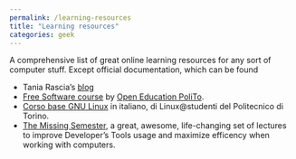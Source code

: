 ```yaml
---
permalink: /learning-resources
title: "Learning resources"
categories: geek
---
```

A comprehensive list of great online learning resources for any sort of computer stuff. Except official documentation, which can be found 

- Tania Rascia’s <a href="https://www.taniarascia.com/" rel="noopener" target="_blank">blog</a>
- <a href="https://github.com/open-education-polito/free-software-course" rel="noopener" target="_blank">Free Software course</a> by <a href="https://openeducation.polito.it/" rel="noopener" target="_blank">Open Education PoliTo</a>.
- <a href="https://linux.studenti.polito.it/wp/corso-gnu-linux-base-autunno-2019/" rel="noopener" target="_blank">Corso base GNU Linux</a> in italiano, di Linux@studenti del Politecnico di Torino.
- <a href="https://missing.csail.mit.edu/" rel="noopener" target="_blank">The Missing Semester</a>, a great, awesome, life-changing set of lectures to improve Developer’s Tools usage and maximize efficency when working with computers.
<a href="" rel="noopener" target="_blank"></a>
